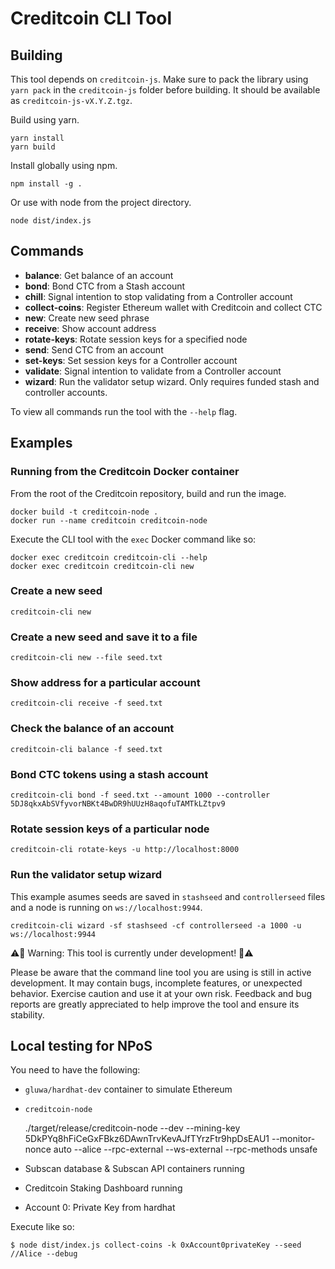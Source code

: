 # Creditcoin CLI Tool

## Building

This tool depends on `creditcoin-js`.
Make sure to pack the library using `yarn pack` in the `creditcoin-js` folder before building.
It should be available as `creditcoin-js-vX.Y.Z.tgz`.

Build using yarn.

```
yarn install
yarn build
```

Install globally using npm.

```
npm install -g .
```

Or use with node from the project directory.

```
node dist/index.js
```

## Commands

- **balance**:          Get balance of an account
- **bond**:             Bond CTC from a Stash account
- **chill**:            Signal intention to stop validating from a Controller account
- **collect-coins**:    Register Ethereum wallet with Creditcoin and collect CTC
- **new**:              Create new seed phrase
- **receive**:          Show account address
- **rotate-keys**:      Rotate session keys for a specified node
- **send**:             Send CTC from an account
- **set-keys**:         Set session keys for a Controller account
- **validate**:         Signal intention to validate from a Controller account
- **wizard**:           Run the validator setup wizard. Only requires funded stash and controller accounts.

To view all commands run the tool with the `--help` flag.

## Examples

### Running from the Creditcoin Docker container

From the root of the Creditcoin repository, build and run the image.

```
docker build -t creditcoin-node .
docker run --name creditcoin creditcoin-node
```

Execute the CLI tool with the `exec` Docker command like so:

```
docker exec creditcoin creditcoin-cli --help
docker exec creditcoin creditcoin-cli new
```

### Create a new seed

```
creditcoin-cli new
```

### Create a new seed and save it to a file

```
creditcoin-cli new --file seed.txt
```

### Show address for a particular account

```
creditcoin-cli receive -f seed.txt
```

### Check the balance of an account

```
creditcoin-cli balance -f seed.txt
```

### Bond CTC tokens using a stash account

```
creditcoin-cli bond -f seed.txt --amount 1000 --controller 5DJ8qkxAbSVfyvorNBKt4BwDR9hUUzH8aqofuTAMTkLZtpv9
```

### Rotate session keys of a particular node

```
creditcoin-cli rotate-keys -u http://localhost:8000
```

### Run the validator setup wizard
This example asumes seeds are saved in `stashseed` and `controllerseed` files and a node is running on `ws://localhost:9944`.

```
creditcoin-cli wizard -sf stashseed -cf controllerseed -a 1000 -u ws://localhost:9944
```

⚠️🔧 Warning: This tool is currently under development! 🔧⚠️

Please be aware that the command line tool you are using is still in active development.
It may contain bugs, incomplete features, or unexpected behavior.
Exercise caution and use it at your own risk.
Feedback and bug reports are greatly appreciated to help improve the tool and ensure its stability.

## Local testing for NPoS

You need to have the following:
- `gluwa/hardhat-dev` container to simulate Ethereum
- `creditcoin-node`

    ./target/release/creditcoin-node --dev --mining-key 5DkPYq8hFiCeGxFBkz6DAwnTrvKevAJfTYrzFtr9hpDsEAU1 --monitor-nonce auto --alice --rpc-external --ws-external --rpc-methods unsafe

- Subscan database & Subscan API containers running
- Creditcoin Staking Dashboard running
- Account 0: Private Key from hardhat

Execute like so:

    $ node dist/index.js collect-coins -k 0xAccount0privateKey --seed //Alice --debug
